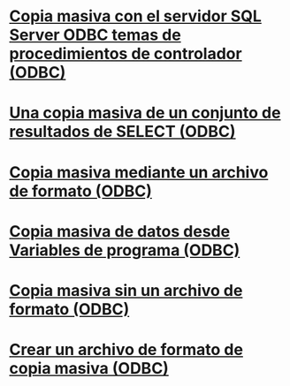 # [Copia masiva con el servidor SQL Server ODBC temas de procedimientos de controlador (ODBC)](bulk-copying-with-the-sql-server-odbc-driver-how-to-topics-odbc.md)

# [Una copia masiva de un conjunto de resultados de SELECT (ODBC)](bulk-copy-a-select-result-set-odbc.md)
# [Copia masiva mediante un archivo de formato (ODBC)](bulk-copy-by-using-a-format-file-odbc.md)
# [Copia masiva de datos desde Variables de programa (ODBC)](bulk-copy-data-from-program-variables-odbc.md)
# [Copia masiva sin un archivo de formato (ODBC)](bulk-copy-without-a-format-file-odbc.md)
# [Crear un archivo de formato de copia masiva (ODBC)](create-a-bulk-copy-format-file-odbc.md)
